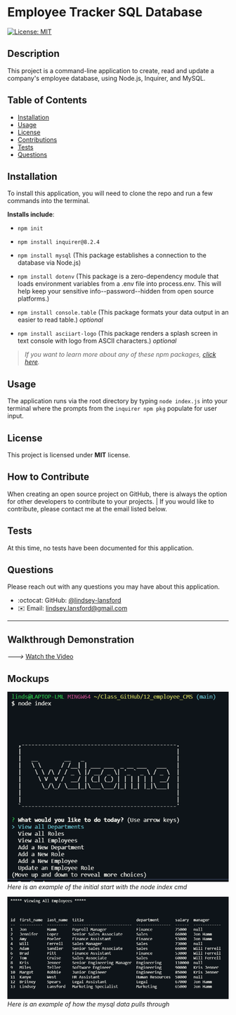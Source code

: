 # Employee Tracker SQL Database
  [![License: MIT](https://img.shields.io/badge/License-MIT-yellow.svg)](https://opensource.org/licenses/MIT)

## Description

This project is a command-line application to create, read and update a company's employee database, using Node.js, Inquirer, and MySQL. 

## Table of Contents

* [Installation](#installation)
* [Usage](#usage)
* [License](#license)
* [Contributions](#how-to-contribute)
* [Tests](#tests)
* [Questions](#questions)

## Installation

To install this application, you will need to clone the repo and run a few commands into the terminal.

**Installs include**:

* ``npm init``

* ``npm install inquirer@8.2.4``

* ``npm install mysql`` (This package establishes a connection to the database via Node.js)

* ``npm install dotenv`` (This package is a zero-dependency module that loads environment variables from a .env file into process.env. This will help keep your sensitive info--password--hidden from open source platforms.)

* ``npm install console.table`` (This package formats your data output in an easier to read table.) *optional*

* ``npm install asciiart-logo`` (This package renders a splash screen in text console with logo from ASCII characters.) *optional*


>_If you want to learn more about any of these npm packages, [click here](https://www.npmjs.com/)._

## Usage

The application runs via the root directory by typing ``node index.js`` into your terminal where the prompts from the ``inquirer npm pkg`` populate for user input.

## License

This project is licensed under **MIT** license.

## How to Contribute

When creating an open source project on GitHub, there is always the option for other developers to contribute to your projects. | If you would like to contribute, please contact me at the email listed below.

## Tests

At this time, no tests have been documented for this application.


## Questions

Please reach out with any questions you may have about this application.

* :octocat: GitHub: [@lindsey-lansford](https://github.com/lindsey-lansford)
* :envelope: Email: lindsey.lansford@gmail.com

-------------------------------------------------------
## Walkthrough Demonstration

*--->* [Watch the Video](https://drive.google.com/file/d/1hrxxbfTlqJVXrlHiXiK_v7ukGwzF_NqV/view?usp=sharing)

## Mockups

![Screenshots of application via the command line](./assets/starting_app.png/)
*Here is an example of the initial start with the node index cmd*


![Screenshots of application via the command line](./assets/screenshot_employees.png)
*Here is an example of how the mysql data pulls through*

